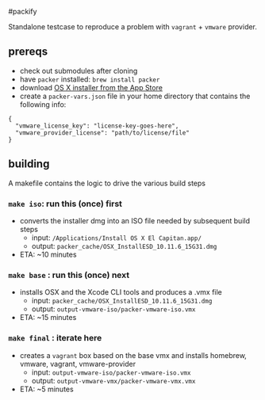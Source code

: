 #packify

Standalone testcase to reproduce a problem with `vagrant` + `vmware` provider.

## prereqs
* check out submodules after cloning
* have `packer` installed: `brew install packer`
* download [OS X installer from the App Store](http://osxdaily.com/2014/12/30/re-download-os-x-mavericks-installer-from-os-x-yosemite-app-store/)
* create a `packer-vars.json` file in your home directory that contains the following info:

```
{
  "vmware_license_key": "license-key-goes-here",
  "vmware_provider_license": "path/to/license/file"
}
```

## building
A makefile contains the logic to drive the various build steps
### `make iso`: run this (once) first
 * converts the installer dmg into an ISO file needed by subsequent build steps
   * input: `/Applications/Install OS X El Capitan.app/`
   * output: `packer_cache/OSX_InstallESD_10.11.6_15G31.dmg`
 * ETA: ~10 minutes

### `make base` : run this (once) next
* installs OSX and the Xcode CLI tools and produces a .vmx file
  * input: `packer_cache/OSX_InstallESD_10.11.6_15G31.dmg`
  * output: `output-vmware-iso/packer-vmware-iso.vmx`
* ETA: ~15 minutes

### `make final` : iterate here
* creates a `vagrant` box based on the base vmx and installs homebrew, vmware, vagrant, vmware-provider
  * input: `output-vmware-iso/packer-vmware-iso.vmx`
  * output: `output-vmware-vmx/packer-vmware-vmx.vmx`
* ETA: ~5 minutes